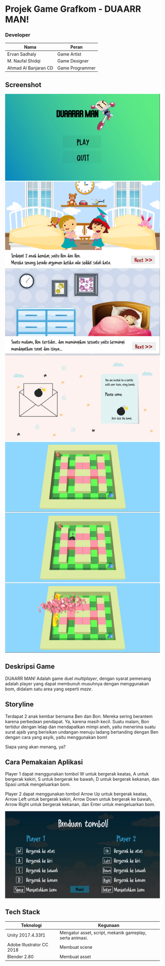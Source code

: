 # Projek Game Grafkom - DUAARR MAN!


### Developer
|         Nama         |         Peran        |  
| -------------------- |----------------------| 
| Ervan Sadhaly        | Game Artist          | 
| M. Naufal Shidqi     | Game Designer        |
| Ahmad Al Banjaran CD | Game Programmer      |

## Screenshot
![alt text](https://github.com/ervanoyy/duaarrman/blob/master/Screenshot/Splash%20Screen.png "Start Menu")
![alt text](https://github.com/ervanoyy/duaarrman/blob/master/Screenshot/Storyline%201.png "Storyline 1")
![alt text](https://github.com/ervanoyy/duaarrman/blob/master/Screenshot/Storyline%202.png "Storyline 2")
![alt text](https://github.com/ervanoyy/duaarrman/blob/master/Screenshot/Storyline%203.png "Storyline 3")
![alt text](https://github.com/ervanoyy/duaarrman/blob/master/Screenshot/Starting%20Position.png "Starting Position")
![alt text](https://github.com/ervanoyy/duaarrman/blob/master/Screenshot/Dropping%20Bomb.png "Dropping Bomb")
![alt text](https://github.com/ervanoyy/duaarrman/blob/master/Screenshot/Explosion%20Gameplay.png "Explosion Gameplay")

## Deskripsi Game
DUAARR MAN! Adalah game duel _multiplayer_, dengan syarat pemenang adalah player yang dapat membunuh musuhnya dengan menggunakan bom, didalam satu area yang seperti _maze_.

## Storyline
Terdapat 2 anak kembar bernama Ben dan Bon. Mereka sering berantem karena perbedaan pendapat. Ya, karena masih kecil.
Suatu malam, Bon tertidur dengan lelap dan mendapatkan mimpi aneh, yaitu menerima suatu surat ajaib yang berisikan undangan menuju ladang bertanding dengan Ben dengan cara yang asyik, yaitu menggunakan bom!

Siapa yang akan menang, ya?

## Cara Pemakaian Aplikasi
Player 1 dapat menggunakan tombol W untuk bergerak keatas, A untuk bergerak kekiri, S untuk bergerak ke bawah, D untuk bergerak kekanan, dan Spasi untuk mengeluarkan bom.

Player 2 dapat menggunakan tombol Arrow Up untuk bergerak keatas, Arrow Left untuk bergerak kekiri, Arrow Down untuk bergerak ke bawah, Arrow Right untuk bergerak kekanan, dan Enter untuk mengeluarkan bom.

![alt text](https://github.com/ervanoyy/duaarrman/blob/master/Screenshot/How%20to.png "How to")

## Tech Stack

|          Teknologi          |                  Kegunaan                 | 
| ----------------------------|-------------------------------------------| 
| Unity 2017.4.33f1           | Mengatur asset, script, mekanik gameplay, serta animasi.    | 
| Adobe Illustrator CC 2018   | Membuat scene                             |
| Blender 2.80                | Membuat asset                             |
